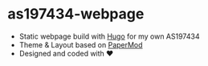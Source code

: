 # as197434-webpage

- Static webpage build with [Hugo](https://gohugo.io/) for my own AS197434 
- Theme & Layout based on [PaperMod](https://github.com/adityatelange/hugo-PaperMod)
- Designed and coded with ❤️